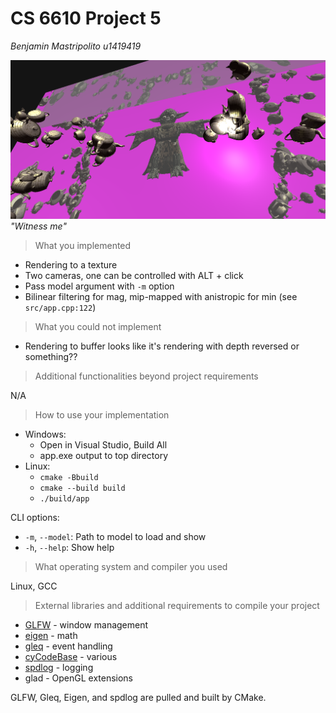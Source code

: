 # CS 6610 Project 5
*Benjamin Mastripolito u1419419*

![](2023-02-20-10-53-14.png)
*"Witness me"*

> What you implemented

- Rendering to a texture
- Two cameras, one can be controlled with ALT + click
- Pass model argument with `-m` option
- Bilinear filtering for mag, mip-mapped with anistropic for min (see `src/app.cpp:122`)

> What you could not implement

- Rendering to buffer looks like it's rendering with depth reversed or something??

> Additional functionalities beyond project requirements

N/A

> How to use your implementation

- Windows:
  - Open in Visual Studio, Build All
  - app.exe output to top directory
- Linux:
  - `cmake -Bbuild`
  - `cmake --build build`
  - `./build/app`

CLI options:
- `-m`, `--model`: Path to model to load and show
- `-h`, `--help`: Show help

> What operating system and compiler you used

Linux, GCC

> External libraries and additional requirements to compile your project

- [GLFW](https://github.com/glfw/glfw) - window management
- [eigen](http://eigen.tuxfamily.org) - math
- [gleq](https://github.com/glfw/gleq) - event handling
- [cyCodeBase](http://www.cemyuksel.com/cyCodeBase/code.html) - various
- [spdlog](https://github.com/gabime/spdlog) - logging
- glad - OpenGL extensions

GLFW, Gleq, Eigen, and spdlog are pulled and built by CMake.
